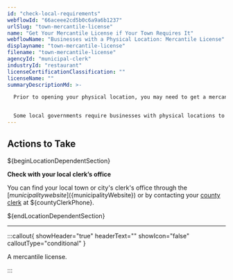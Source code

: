 ```yaml
---
id: "check-local-requirements"
webflowId: "66aceee2cd5b0c6a9a6b1237"
urlSlug: "town-mercantile-license"
name: "Get Your Mercantile License if Your Town Requires It"
webflowName: "Businesses with a Physical Location: Mercantile License"
displayname: "town-mercantile-license"
filename: "town-mercantile-license"
agencyId: "municipal-clerk"
industryId: "restaurant"
licenseCertificationClassification: ""
licenseName: ""
summaryDescriptionMd: >-

  Prior to opening your physical location, you may need to get a mercantile license.


  Some local governments require businesses with physical locations to get a mercantile license. Each town or city will have its own application process for the mercantile license.
---
```


## Actions to Take

${beginLocationDependentSection}

**Check with your local clerk’s office**

You can find your local town or city's clerk's office through the [${municipality} website](${municipalityWebsite}) or by contacting your [county clerk](${countyClerkWebsite}) at ${countyClerkPhone}.

${endLocationDependentSection}

---

:::callout{ showHeader="true" headerText="" showIcon="false" calloutType="conditional" }

A mercantile license.

:::
